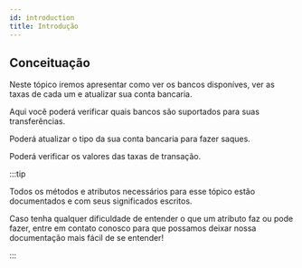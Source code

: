 ```yaml
---
id: introduction
title: Introdução
---
```


## Conceituação

Neste tópico iremos apresentar como ver os bancos disponíves, ver as taxas de cada um e atualizar sua conta bancaria.

Aqui você poderá verificar quais bancos são suportados para suas transferências.

Poderá atualizar o tipo da sua conta bancaria para fazer saques.

Poderá verificar os valores das taxas de transação.

:::tip

Todos os métodos e atributos necessários para esse tópico estão documentados e com seus significados escritos.

Caso tenha qualquer dificuldade de entender o que um atributo faz ou pode fazer, entre em contato conosco para que possamos deixar nossa documentação mais fácil de se entender!

:::
